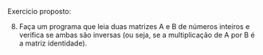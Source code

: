 Exercicio proposto:

8.	Faça um programa que leia duas matrizes A e B de números inteiros e verifica se ambas são inversas (ou seja, se a multiplicação de A por B é a matriz identidade).  
 
